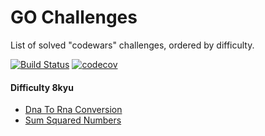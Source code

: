 # GO Challenges
List of solved "codewars" challenges, ordered by difficulty.

[![Build Status](https://github.com/aleattene/go-challenges/actions/workflows/go.yml/badge.svg?branch=main)](https://github.com/aleattene//actions/workflows/go.yml)
[![codecov](https://codecov.io/gh/aleattene/go-challenges/branch/main/graph/badge.svg?token=BU3WR5P2JY)](https://codecov.io/gh/aleattene/go-challenges)

#### Difficulty 8kyu
- [Dna To Rna Conversion](https://github.com/aleattene/go-challenges/tree/main/codewars/difficulty_level_8_kyu/dna_to_rna_conversion)
- [Sum Squared Numbers](https://github.com/aleattene/go-challenges/tree/main/codewars/difficulty_level_8_kyu/sum_squared_numbers)
